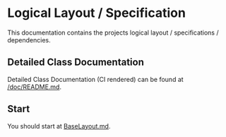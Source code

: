 # Logical Layout / Specification

This documentation contains the projects logical layout / specifications / dependencies.

## Detailed Class Documentation

Detailed Class Documentation (CI rendered) can be found at [/doc/README.md](/doc/README.md).

## Start

You should start at [BaseLayout.md](./BaseLayout.md).


